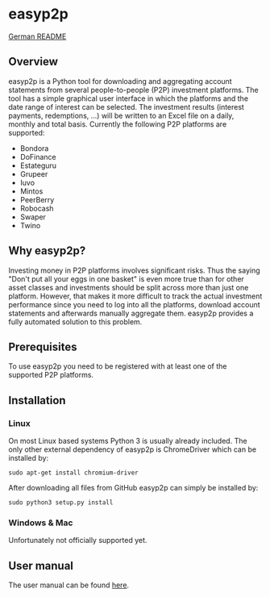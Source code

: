 # easyp2p

[German README](README_de.md)

## Overview

easyp2p is a Python tool for downloading and aggregating account statements 
from several people-to-people (P2P) investment platforms. The tool has a simple
graphical user interface in which the platforms and the date range of interest
can be selected. The investment results (interest payments, redemptions, ...)
will be written to an Excel file on a daily, monthly and total basis.
Currently the following P2P platforms are supported:

* Bondora
* DoFinance
* Estateguru
* Grupeer
* Iuvo
* Mintos
* PeerBerry
* Robocash
* Swaper
* Twino

## Why easyp2p?

Investing money in P2P platforms involves significant risks. Thus the saying
"Don't put all your eggs in one basket" is even more true than for other asset
classes and investments should be split across more than just one platform.
However, that makes it more difficult to track the actual investment
performance since you need to log into all the platforms, download account
statements and afterwards manually aggregate them. easyp2p provides a fully
automated solution to this problem.

## Prerequisites

To use easyp2p you need to be registered with at least one of the supported
P2P platforms.

## Installation

### Linux

On most Linux based systems Python 3 is usually already included. The only
other external dependency of easyp2p is ChromeDriver which can be installed
by:

    sudo apt-get install chromium-driver

After downloading all files from GitHub easyp2p can simply be installed by:

    sudo python3 setup.py install

### Windows & Mac

Unfortunately not officially supported yet.

## User manual

The user manual can be found [here](docs/user_manual_en.md).